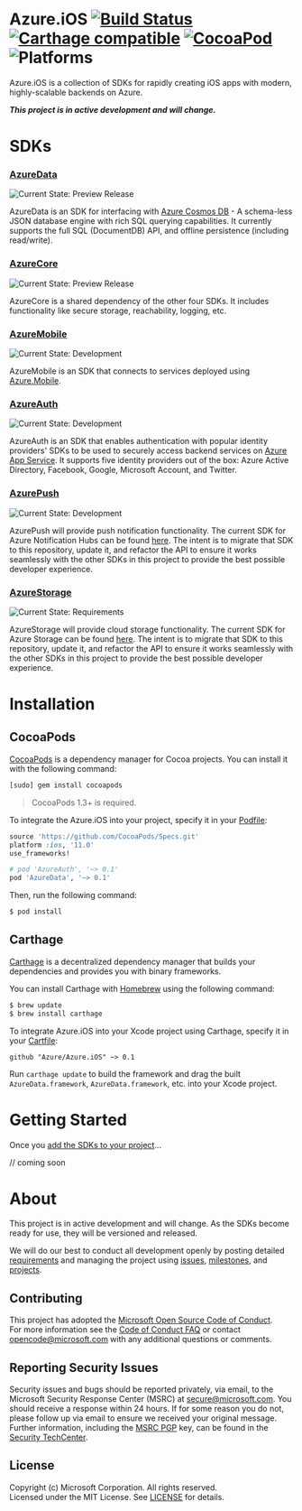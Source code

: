 

# Azure.iOS [![Build Status](https://travis-ci.org/Azure/Azure.iOS.svg?branch=master)](https://travis-ci.org/Azure/Azure.iOS) [![Carthage compatible](https://img.shields.io/badge/Carthage-compatible-4BC51D.svg?style=flat)](https://github.com/Carthage/Carthage) [![CocoaPod](https://img.shields.io/cocoapods/v/AzureData.svg)](https://cocoapods.org/pods/AzureData) ![Platforms](https://img.shields.io/cocoapods/p/AzureData.svg)

Azure.iOS is a collection of SDKs for rapidly creating iOS apps with modern, highly-scalable backends on Azure.

_**This project is in active development and will change.**_

# SDKs

### [AzureData](AzureData)
![Current State: Preview Release](https://img.shields.io/badge/Current_State-Preview_Release-brightgreen.svg)

AzureData is an SDK for interfacing with [Azure Cosmos DB](https://docs.microsoft.com/en-us/azure/cosmos-db/sql-api-introduction) - A schema-less JSON database engine with rich SQL querying capabilities. It currently supports the full SQL (DocumentDB) API, and offline persistence (including read/write).


### [AzureCore](AzureCore)
![Current State: Preview Release](https://img.shields.io/badge/Current_State-Preview_Release-brightgreen.svg)

AzureCore is a shared dependency of the other four SDKs. It includes functionality like secure storage, reachability, logging, etc.


### [AzureMobile](AzureMobile)
![Current State: Development](https://img.shields.io/badge/Current_State-Development-blue.svg)

AzureMobile is an SDK that connects to services deployed using [Azure.Mobile](https://aka.ms/mobile).


### [AzureAuth](AzureAuth)
![Current State: Development](https://img.shields.io/badge/Current_State-Development-blue.svg)

AzureAuth is an SDK that enables authentication with popular identity providers' SDKs to be used to securely access backend services on [Azure App Service](https://docs.microsoft.com/en-us/azure/app-service/app-service-authentication-overview). It supports five identity providers out of the box: Azure Active Directory, Facebook, Google, Microsoft Account, and Twitter.


### [AzurePush](AzurePush)
![Current State: Development](https://img.shields.io/badge/Current_State-Development-blue.svg)

AzurePush will provide push notification functionality.  The current SDK for Azure Notification Hubs can be found [here](https://github.com/Azure/azure-notificationhubs/tree/master/iOS/WindowsAzureMessaging). The intent is to migrate that SDK to this repository, update it, and refactor the API to ensure it works seamlessly with the other SDKs in this project to provide the best possible developer experience.


### [AzureStorage](AzureStorage)
![Current State: Requirements](https://img.shields.io/badge/Current_State-Requirements-red.svg)

AzureStorage will provide cloud storage functionality.  The current SDK for Azure Storage can be found [here](https://github.com/Azure/azure-storage-ios). The intent is to migrate that SDK to this repository, update it, and refactor the API to ensure it works seamlessly with the other SDKs in this project to provide the best possible developer experience.


# Installation

## CocoaPods

[CocoaPods](http://cocoapods.org) is a dependency manager for Cocoa projects.
You can install it with the following command:

```bash
[sudo] gem install cocoapods
```

> CocoaPods 1.3+ is required.

To integrate the Azure.iOS into your project, specify it in your [Podfile](http://guides.cocoapods.org/using/the-podfile.html):

```ruby
source 'https://github.com/CocoaPods/Specs.git'
platform :ios, '11.0'
use_frameworks!

# pod 'AzureAuth', '~> 0.1'
pod 'AzureData', '~> 0.1'
```

Then, run the following command:

```bash
$ pod install
```

## Carthage

[Carthage](https://github.com/Carthage/Carthage) is a decentralized dependency manager that builds your dependencies and provides you with binary frameworks.

You can install Carthage with [Homebrew](http://brew.sh/) using the following command:

```bash
$ brew update
$ brew install carthage
```

To integrate Azure.iOS into your Xcode project using Carthage, specify it in your [Cartfile](https://github.com/Carthage/Carthage/blob/master/Documentation/Artifacts.md#cartfile):

```
github "Azure/Azure.iOS" ~> 0.1
```

Run `carthage update` to build the framework and drag the built `AzureData.framework`, `AzureData.framework`, etc. into your Xcode project.


# Getting Started

Once you [add the SDKs to your project](#installation)...

// coming soon

# About
This project is in active development and will change. As the SDKs become ready for use, they will be versioned and released.

We will do our best to conduct all development openly by posting detailed [requirements](https://github.com/Azure/Azure.iOS/wiki/Requirements) and managing the project using [issues](https://github.com/Azure/Azure.iOS/issues), [milestones](https://github.com/Azure/Azure.iOS/milestones), and [projects](https://github.com/Azure/Azure.iOS/projects).

## Contributing
This project has adopted the [Microsoft Open Source Code of Conduct](https://opensource.microsoft.com/codeofconduct/).  
For more information see the [Code of Conduct FAQ](https://opensource.microsoft.com/codeofconduct/faq/) or contact [opencode@microsoft.com](mailto:opencode@microsoft.com) with any additional questions or comments.

## Reporting Security Issues
Security issues and bugs should be reported privately, via email, to the Microsoft Security Response Center (MSRC) at [secure@microsoft.com](mailto:secure@microsoft.com). You should receive a response within 24 hours. If for some reason you do not, please follow up via email to ensure we received your original message. Further information, including the [MSRC PGP](https://technet.microsoft.com/en-us/security/dn606155) key, can be found in the [Security TechCenter](https://technet.microsoft.com/en-us/security/default).

## License
Copyright (c) Microsoft Corporation. All rights reserved.  
Licensed under the MIT License.  See [LICENSE](License) for details.



